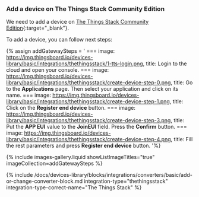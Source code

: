 ### Add a device on The Things Stack Community Edition

We need to add a device on [The Things Stack Community Edition](https://console.cloud.thethings.network){:target="_blank"}.

To add a device, you can follow next steps:  

{% assign addGatewaySteps = '
    ===
        image: https://img.thingsboard.io/devices-library/basic/integrations/thethingsstack/1-tts-login.png,
        title: Login to the cloud and open your console.
    ===
        image: https://img.thingsboard.io/devices-library/basic/integrations/thethingsstack/create-device-step-0.png,
        title: Go to the **Applications** page. Then select your application and click on its name.
    ===
        image: https://img.thingsboard.io/devices-library/basic/integrations/thethingsstack/create-device-step-1.png,
        title: Click on the **Register end device** button.
    ===
        image: https://img.thingsboard.io/devices-library/basic/integrations/thethingsstack/create-device-step-3.png,
        title: Put the **APP EUI** value to the **JoinEUI** field. Press the **Confirm** button.
    ===
        image: https://img.thingsboard.io/devices-library/basic/integrations/thethingsstack/create-device-step-4.png,
        title: Fill the rest parameters and press **Register end device** button.
'%}

{% include images-gallery.liquid showListImageTitles="true" imageCollection=addGatewaySteps %}


{% include /docs/devices-library/blocks/integrations/converters/basic/add-or-change-converter-block.md integration-type="thethingsstack" integration-type-correct-name="The Things Stack" %}